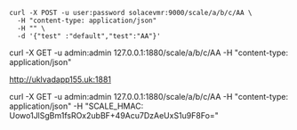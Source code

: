 


~~~
curl -X POST -u user:password solacevmr:9000/scale/a/b/c/AA \
  -H "content-type: application/json"
  -H "" \
  -d '{"test" :"default","test":"AA"}'
~~~

curl -X GET -u admin:admin 127.0.0.1:1880/scale/a/b/c/AA  -H "content-type: application/json"


http://uklvadapp155.uk:1881

curl -X GET -u admin:admin 127.0.0.1:1880/scale/a/b/c/AA  -H "content-type: application/json"  -H "SCALE_HMAC: Uowo1JlSgBm1fsROx2ubBF+49Acu7DzAeUxS1u9F8Fo="
